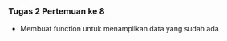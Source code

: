 <h3> Tugas 2 Pertemuan ke 8 </h3>
<ul>
<li>Membuat function untuk menampilkan data yang sudah ada</li>
</ul>